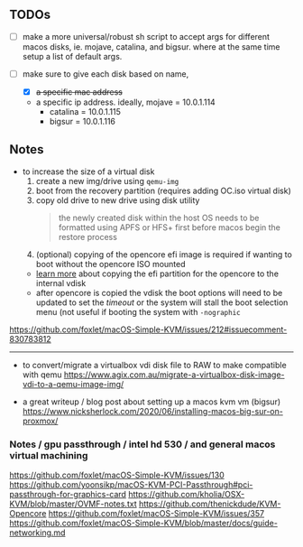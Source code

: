 ## TODOs

- [ ] make a more universal/robust sh script to accept args for different macos disks,
ie. mojave, catalina, and bigsur. where at the same time setup a list of default args.

- [ ] make sure to give each disk based on name, 
	- [x] ~~a specific mac address~~
	- a specific ip address. ideally, mojave = 10.0.1.114
		- catalina = 10.0.1.115
		- bigsur = 10.0.1.116


## Notes

- to increase the size of a virtual disk
  1. create a new img/drive using `qemu-img`
  2. boot from the recovery partition (requires adding OC.iso virtual disk)
  3. copy old drive to new drive using disk utility
		> the newly created disk within the host OS needs to be formatted using APFS or HFS+ first before macos begin the restore process
	4. (optional) copying of the opencore efi image is required if wanting to boot without the opencore ISO mounted
	- [learn more][lm1] about copying the efi partition for the opencore to the internal vdisk
	- after opencore is copied the vdisk the boot options will need to be updated to set the _timeout_ or the system will stall the boot selection menu (not useful if booting the system with `-nographic`

https://github.com/foxlet/macOS-Simple-KVM/issues/212#issuecomment-830783812

[lm1]: <https://www.nicksherlock.com/2021/10/installing-macos-12-monterey-on-proxmox-7/#more-1167>

---

- to convert/migrate a virtualbox vdi disk file to RAW to make compatible with qemu
https://www.agix.com.au/migrate-a-virtualbox-disk-image-vdi-to-a-qemu-image-img/

- a great writeup / blog post about setting up a macos kvm vm (bigsur)
https://www.nicksherlock.com/2020/06/installing-macos-big-sur-on-proxmox/

### Notes / gpu passthrough / intel hd 530 / and general macos virtual machining 

https://github.com/foxlet/macOS-Simple-KVM/issues/130
https://github.com/yoonsikp/macOS-KVM-PCI-Passthrough#pci-passthrough-for-graphics-card
https://github.com/kholia/OSX-KVM/blob/master/OVMF-notes.txt
https://github.com/thenickdude/KVM-Opencore
https://github.com/foxlet/macOS-Simple-KVM/issues/357
https://github.com/foxlet/macOS-Simple-KVM/blob/master/docs/guide-networking.md
